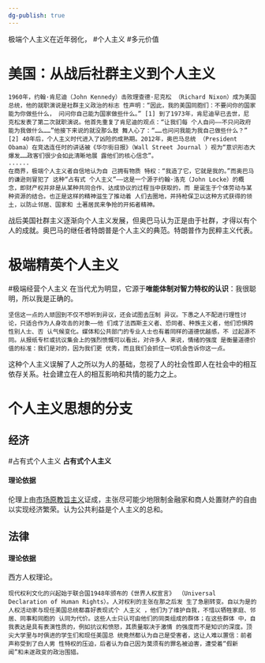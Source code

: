 ```yaml
---
dg-publish: true
---
```

极端个人主义在近年弱化，
#个人主义 #多元价值 
# 美国：从战后社群主义到个人主义
```
1960年，约翰·肯尼迪（John Kennedy）击败理查德·尼克松 （Richard Nixon）成为美国总统，他的就职演说是社群主义政治的标志 性声明：“因此，我的美国同胞们：不要问你的国家能为你做些什么， 问问你自己能为国家做些什么。” [1] 到了1973年，肯尼迪早已去世，尼 克松发表了第二次就职演说。他首先重复了肯尼迪的观点：“让我们每 个人自问——不只问政府能为我做什么……”他接下来说的就没那么鼓 舞人心了：“……也问问我能为我自己做些什么？” [2] 40年后，个人主义时代进入了凶险的成熟期。2012年，奥巴马总统 （President Obama）在竞选连任时的讲话被《华尔街日报》（Wall Street Journal ）视为“意识形态大爆发……政客们很少会如此清晰地展 露他们的核心信念”。
......
在商界，极端个人主义者自信地认为自 己拥有物质 特权：“我造了它，它就是我的。”而奥巴马的谦逊则冒犯了 这种“占有式 个人主义”——这是一个源于约翰·洛克（John Locke）的概 念，即财产权并非是从某种共同合作、达成协议的过程当中获取的，而 是诞生于个体劳动与某种资源的结合。也正是这样的精神滋生了推动着 人们去圈地，并持枪保卫以这种方式获得的领土，以防止邻居、国家和 土著居民来争抢的开拓者精神。
```
战后美国社群主义逐渐向个人主义发展，但奥巴马认为正是由于社群，才得以有个人的成就。奥巴马的继任者特朗普是个人主义的典范。特朗普作为民粹主义代表。
# 极端精英个人主义
#极端经营个人主义
在当代尤为明显，它源于**唯能体制对智力特权的认识**：我很聪明，所以我是正确的。
```
坚信这一点的人顽固到不仅不想听到异议，还会试图去压制 异议。下愚之人不配进行理性讨论，只适合作为人身攻击的对象——他 们成了法西斯主义者、恐同者、种族主义者，他们恐惧跨性别人士、否 认气候变化。媒体和公共部门的专业人士也有着同样的道德优越感，不 过起源不同。从报纸专栏或抗议集会上的强烈愤慨可以看出，对许多人 来说，情绪的强度 是衡量道德价值的标准：我们是对的，因为我们更 优秀，而且我们会抓住一切机会告诉你这一点。
```

这种个人主义误解了人之所以为人的基础，忽视了人的社会性即人在社会中的相互依存关系。社会建立在人的相互影响和共情的能力之上。
# 个人主义思想的分支
## 经济
#占有式个人主义
**占有式个人主义**
#### 理论依据
伦理上由[市场原教旨主义](obsidian://open?vault=%E5%A4%A7%E4%BA%8C%E4%B8%8B&file=%E4%B9%A6%2F%E6%94%BF%E6%B2%BB%2F%E7%AC%94%E8%AE%B0%2F%E8%B4%AA%E5%A9%AA%E5%B7%B2%E6%AD%BB%2Fsource%2F%E5%B8%82%E5%9C%BA%E5%8E%9F%E6%95%99%E6%97%A8%E4%B8%BB%E4%B9%89)证成，主张尽可能少地限制金融家和商人处置财产的自由以实现经济繁荣。认为公共利益是个人主义的总和。
## 法律
#### 理论依据
西方人权理论。
```
现代权利文化的兴起始于联合国1948年颁布的《世界人权宣言》 （Universal Declaration of Human Rights）。人对权利的主张在那之后发 生了急剧转变。自以为是的人权活动家与现任美国总统都喜好表现式个 人主义 ，他们为了维护自我，不惜以牺牲家庭、邻居、同事和同胞的 认同为代价。这些人士只认可由他们的同类组成的群体；在这些群体 中，自我表达是具有表演性质的，例如抗议和愤怒，其质量取决于激情 的强度而不是知识的深度。顶尖大学里与时俱进的学生们和现任美国总 统竟然都认为自己是受害者，这让人难以置信：前者声称受到了白人男 性特权的压迫，后者认为自己因为莫须有的罪名被迫害，遭受着“假新 闻”和未遂政变的政治围猎。
```
